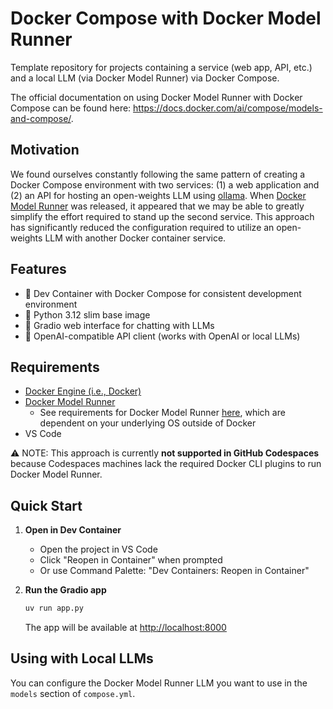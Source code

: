 # Docker Compose with Docker Model Runner

Template repository for projects containing a service (web app, API, etc.) and a local LLM (via Docker Model Runner) via Docker Compose.

The official documentation on using Docker Model Runner with Docker Compose can be found here: <https://docs.docker.com/ai/compose/models-and-compose/>.

## Motivation

We found ourselves constantly following the same pattern of creating a Docker Compose environment with two services: (1) a web application and (2) an API for hosting an open-weights LLM using [ollama](https://github.com/ollama/ollama). When [Docker Model Runner](https://docs.docker.com/ai/model-runner/) was released, it appeared that we may be able to greatly simplify the effort required to stand up the second service. This approach has significantly reduced the configuration required to utilize an open-weights LLM with another Docker container service.

## Features

- 🐳 Dev Container with Docker Compose for consistent development environment
- 🐍 Python 3.12 slim base image
- 🎨 Gradio web interface for chatting with LLMs
- 🤖 OpenAI-compatible API client (works with OpenAI or local LLMs)

## Requirements

- [Docker Engine (i.e., Docker)](https://docs.docker.com/engine/)
- [Docker Model Runner](https://docs.docker.com/ai/model-runner/)
  + See requirements for Docker Model Runner [here](https://docs.docker.com/ai/model-runner/#requirements), which are dependent on your underlying OS outside of Docker
- VS Code

⚠️ NOTE: This approach is currently **not supported in GitHub Codespaces** because Codespaces machines lack the required Docker CLI plugins to run Docker Model Runner.

## Quick Start

1. **Open in Dev Container**
   - Open the project in VS Code
   - Click "Reopen in Container" when prompted
   - Or use Command Palette: "Dev Containers: Reopen in Container"

4. **Run the Gradio app**
   ```bash
   uv run app.py
   ```
   The app will be available at <http://localhost:8000>

## Using with Local LLMs

You can configure the Docker Model Runner LLM you want to use in the `models` section of `compose.yml`.
